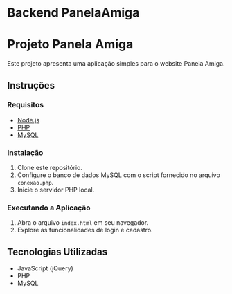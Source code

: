 # Backend PanelaAmiga
# Projeto Panela Amiga
Este projeto apresenta uma aplicação simples para o website Panela Amiga.
## Instruções

### Requisitos

- [Node.js](https://nodejs.org/)
- [PHP](https://www.php.net/)
- [MySQL](https://www.mysql.com/)

### Instalação

1. Clone este repositório.
2. Configure o banco de dados MySQL com o script fornecido no arquivo `conexao.php`.
3. Inicie o servidor PHP local.

### Executando a Aplicação

1. Abra o arquivo `index.html` em seu navegador.
2. Explore as funcionalidades de login e cadastro.


## Tecnologias Utilizadas

- JavaScript (jQuery)
- PHP
- MySQL
